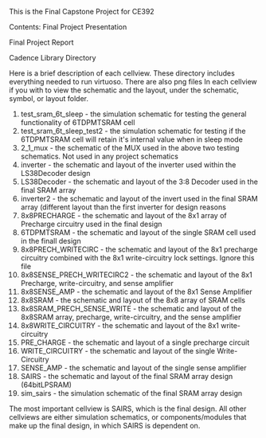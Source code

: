 This is the Final Capstone Project for CE392

Contents: 
Final Project Presentation

Final Project Report

Cadence Library Directory


Here is a brief description of each cellview. These directory includes everything needed to run virtuoso. There are also png files 
In each cellview if you with to view the schematic and the layout, under the schematic, symbol, or layout folder.

1) test_sram_6t_sleep - the simulation schematic for testing the general functionality of 6TDPMTSRAM cell
2) test_sram_6t_sleep_test2 - the simulation schematic for testing if the 6TDPMTSRAM cell will retain it's
   internal value when in sleep mode
3) 2_1_mux - the schematic of the MUX used in the above two testing schematics. Not used in any project
   schematics
4) inverter - the schematic and layout of the inverter used within the LS38Decoder design
5) LS38Decoder - the schematic and layout of the 3:8 Decoder used in the final SRAM array
6) inverter2 - the schematic and layout of the invert used in the final SRAM array (different layout than
   the first inverter for design reasons
7) 8x8PRECHARGE - the schematic and layout of the 8x1 array of Precharge circuitry used in the final design
8) 6TDPMTSRAM - the schematic and layout of the single SRAM cell used in the finall design
9) 8x8PRECH_WRITECIRC - the schematic and layout of the 8x1 precharge circuitry combined with the 8x1
   write-circuitry
    lock settings. Ignore this file
10) 8x8SENSE_PRECH_WRITECIRC2 - the schematic and layout of the 8x1 Precharge, write-circuitry, and sense
    amplifier
11) 8x8SENSE_AMP - the schematic and layout of the 8x1 Sense Amplifier
12) 8x8SRAM - the schematic and layout of the 8x8 array of SRAM cells
13) 8x8SRAM_PRECH_SENSE_WRITE - the schematic and layout of the 8x8SRAM array, precharge, write-circuitry, and
    the sense amplifier
14) 8x8WRITE_CIRCUITRY - the schematic and layout of the 8x1 write-circuitry
15) PRE_CHARGE - the schematic and layout of a single precharge circuit
16) WRITE_CIRCUITRY - the schematic and layout of the single Write-Circuitry
17) SENSE_AMP - the schematic and layout of the single sense amplifier
18) SAIRS - the schematic and layout of the final SRAM array design (64bitLPSRAM)
19) sim_sairs - the simulation schematic of the final SRAM array design

The most important cellview is SAIRS, which is the final design. All other cellviews are either simulation
schematics, or components/modules that make up the final design, in which SAIRS is dependent on. 
   

